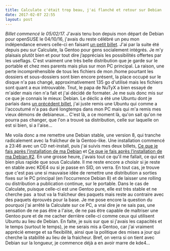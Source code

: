 ```yaml
---
title: Calculate c'était trop beau, j'ai flanché et retour sur Debian
date: 2017-02-07 22:55
layout: post
---
```


*Billet commencé le 05/02/17.* J'avais tenu bon depuis mon départ de
Debian pour openSUSE le 04/10/16, j'avais du reste célébré un peu mon
indépendance envers celle-ci en faisant [un petit
billet](http://passiongnulinux.tuxfamily.org/2016/10/04/au-revoir-debian-bonjour-opensuse-tumbleweed/).
J'ai par la suite été depuis peu sur Calculate, la Gentoo pour gens
socialement intégrés. Je m'y plaisais plutôt bien et pour tout dire
j’appréciais les possibilités offertes par les useflags. C'est vraiment
une très belle distribution que je garde sur le portable et chez mes
parents mais plus sur mon PC principal. La raison, une perte
incompréhensible de tous les fichiers de mon /home pourtant les dossiers
et sous-dossiers sont bien encore présent, la place occupé sur le disque
n'a pas changé, approximativement 135 go d'utilisé mais les fichiers
sont quant a eux introuvable. Tnut, le papa de NuTyX a bien essayé de
m'aider mais rien n'a fait et j'ai décidé de formater. Je me suis donc
mis sur ce que je connais le mieux: Debian. Le déclic a été une Ubuntu
dont je parlais dans [un précédent
billet](http://passiongnulinux.tuxfamily.org/2017/02/02/le-meilleur-choix-comme-distribution-principale/),
j'ai juste remis une Ubuntu qui comme a l'accoutumé n'a pas duré
longtemps dans mon PC mais qui m'a remis mes vieux démons de
debianeux... C'est là, a ce moment là, qu'on sait qu'on ne pourra pas
changer, que l'on a trouvé sa distribution, celle sur laquelle on est si
bien, si a l'aise...  
<!--more-->  
Me voila donc a me remettre une Debian stable, une version 8, qui
tranche radicalement avec la fraîcheur de la Gentoo-like. Une
installation commencé a 23:46 avec un CD net-install, puis j'ai suivis
mes deux billets, [Ce que je fais après l’installation de ma
Debian](http://passiongnulinux.tuxfamily.org/2016/07/10/20160710ce-que-je-fais-apres-linstallation-de-ma-debian/)
et [Ce que je fais après l’installation de ma Debian
\#2](http://passiongnulinux.tuxfamily.org/2016/07/14/20160713ce-que-je-fais-apres-linstallation-de-ma-debian-2/).
En une grosse heure, j'avais tout ce qu'il me fallait, ce qui est bien
plus rapide que sous Calculate. Il me reste encore a choisir si je reste
en stable avec KDE4 ou si je passe en SID, on verra. En tout cas, je
trouve que c'est pas une si mauvaise idée de remettre une distribution a
sorties fixes sur le PC principal (en l’occurrence Debian 8) et de
laisser une rolling ou distribution a publication continue, sur le
portable. Dans le cas de Calculate, puisque celle-ci est une Gentoo
pure, elle est très stable et ne cherche pas  a tout va la fraîcheur des
paquets mais reste au contraire avec des paquets éprouvés pour la base.
Je me pose encore la question du pourquoi j'ai arrêté la Calculate sur
ce PC, a vrai dire je ne sais pas, une sensation de ne pas être a
l'aise, de ne pas être capable de maîtriser une Gentoo pure et de me
cacher derrière celle-ci comme ceux qui utilisent Ubuntu au lieu de
Debian. En faite, je suis sur que si j'avais les capacités et le temps
(surtout le temps), je me serais mis a Gentoo, car j'ai vraiment
apprécié emerge et sa flexibilité, ainsi que la politique des mises a
jour qui cherche la stabilité au lieu de la fraicheur. Bref, on verra si
on tient avec Debian sur la longueur, je commence déjà a en avoir marre
de kde4...
